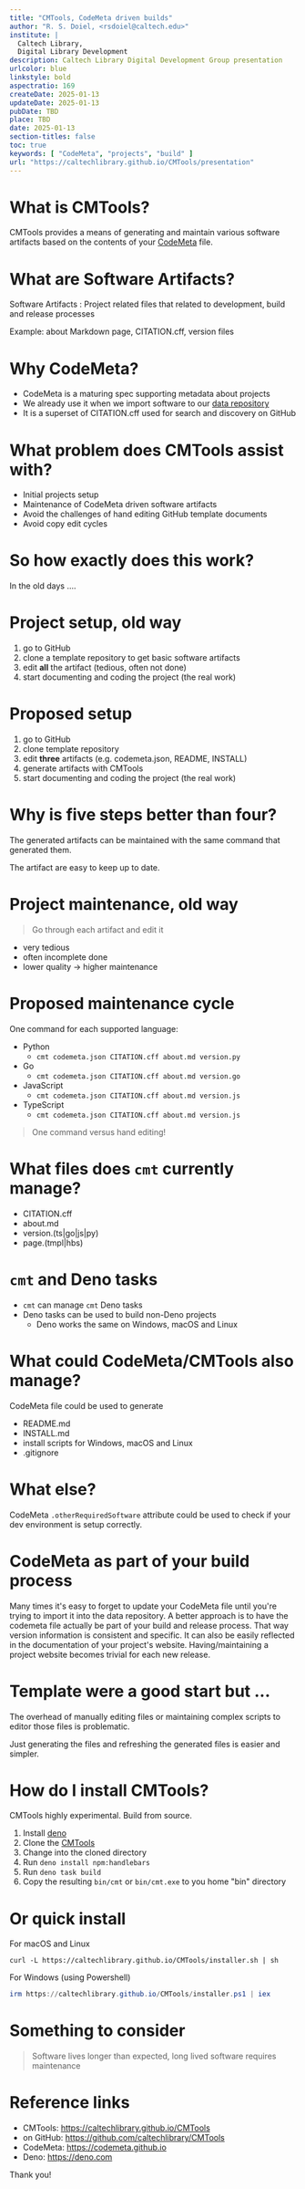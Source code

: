 ```yaml
---
title: "CMTools, CodeMeta driven builds"
author: "R. S. Doiel, <rsdoiel@caltech.edu>"
institute: |
  Caltech Library,
  Digital Library Development
description: Caltech Library Digital Development Group presentation
urlcolor: blue
linkstyle: bold
aspectratio: 169
createDate: 2025-01-13
updateDate: 2025-01-13
pubDate: TBD
place: TBD
date: 2025-01-13
section-titles: false
toc: true
keywords: [ "CodeMeta", "projects", "build" ]
url: "https://caltechlibrary.github.io/CMTools/presentation"
---
```


# What is CMTools?

CMTools provides a means of generating and maintain various software artifacts based on the contents of your [CodeMeta](https://codemeta.github.io) file.

# What are Software Artifacts?

Software Artifacts
: Project related files that related to development, build and release processes

Example: about Markdown page, CITATION.cff, version files

# Why CodeMeta?

- CodeMeta is a maturing spec supporting metadata about projects
- We already use it when we import software to our [data repository](https://data.caltech.edu)
- It is a superset of CITATION.cff used for search and discovery on GitHub

# What problem does CMTools assist with?

- Initial projects setup
- Maintenance of CodeMeta driven software artifacts
- Avoid the challenges of hand editing GitHub template documents
- Avoid copy edit cycles

# So how exactly does this work?

In the old days ....

# Project setup, old way

1. go to GitHub
2. clone a template repository to get basic software artifacts
3. edit **all** the artifact (tedious, often not done)
4. start documenting and coding the project (the real work)

# Proposed setup

1. go to GitHub
2. clone template repository
3. edit **three** artifacts (e.g. codemeta.json, README, INSTALL)
4. generate artifacts with CMTools
5. start documenting and coding the project (the real work)

# Why is five steps better than four?

The generated artifacts can be maintained with the same command that generated them. 

The artifact are easy to keep up to date.

# Project maintenance, old way

> Go through each artifact and edit it

- very tedious
- often incomplete done
- lower quality -> higher maintenance

# Proposed maintenance cycle

One command for each supported language:

- Python
  - `cmt codemeta.json CITATION.cff about.md version.py`
- Go
  - `cmt codemeta.json CITATION.cff about.md version.go`
- JavaScript
  - `cmt codemeta.json CITATION.cff about.md version.js`
- TypeScript
  -  `cmt codemeta.json CITATION.cff about.md version.js`

> One command versus hand editing!

# What files does `cmt` currently manage?

- CITATION.cff
- about.md
- version.(ts|go|js|py)
- page.(tmpl|hbs)

# `cmt` and Deno tasks

- `cmt` can manage `cmt` Deno tasks
- Deno tasks can be used to build non-Deno projects
  - Deno works the same on Windows, macOS and Linux

# What could CodeMeta/CMTools also manage?

CodeMeta file could be used to generate 

- README.md
- INSTALL.md
- install scripts for Windows, macOS and Linux
- .gitignore

# What else?

CodeMeta `.otherRequiredSoftware` attribute could be used to check if your dev environment is setup correctly.

# CodeMeta as part of your build process

Many times it's easy to forget to update your CodeMeta file until you're trying to import it into the data repository.  A better approach is to have the codemeta file actually be part of your build and release process. That way version information is consistent and specific. It can also be easily reflected in the documentation of your project's website. Having/maintaining a project website becomes trivial for each new release.

# Template were a good start but ...

The overhead of manually editing files or maintaining complex scripts to editor those files is problematic.

Just generating the files and refreshing the generated files is easier and simpler.

# How do I install CMTools?

CMTools highly experimental. Build from source.

1. Install [deno](https://deno.com/)
2. Clone the [CMTools](https://github.com/caltechlibrary/CMTools)
3. Change into the cloned directory
4. Run `deno install npm:handlebars`
5. Run `deno task build`
6. Copy the resulting `bin/cmt` or `bin/cmt.exe` to you home "bin" directory

# Or quick install

For macOS and Linux

~~~shell
curl -L https://caltechlibrary.github.io/CMTools/installer.sh | sh
~~~

For Windows (using Powershell)

~~~ps1
irm https://caltechlibrary.github.io/CMTools/installer.ps1 | iex
~~~

# Something to consider

> Software lives longer than expected,
> long lived software requires maintenance

# Reference links

- CMTools: <https://caltechlibrary.github.io/CMTools>
- on GitHub: <https://github.com/caltechlibrary/CMTools>
- CodeMeta: <https://codemeta.github.io>
- Deno: <https://deno.com>

Thank you!